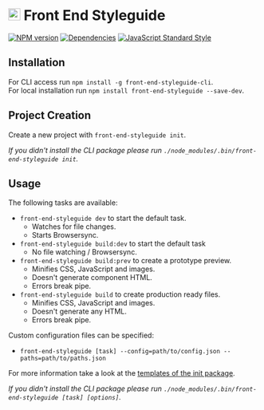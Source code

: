 # <img alt="" src="https://cdn.rawgit.com/front-end-styleguide/brand/master/mark/mark.svg" width="24"> Front End Styleguide

[![NPM version][npm-image]][npm-url]
[![Dependencies][dependencies-image]][npm-url]
[![JavaScript Standard Style][standard-image]][standard-url]


## Installation

For CLI access run `npm install -g front-end-styleguide-cli`.  
For local installation run `npm install front-end-styleguide --save-dev`.


## Project Creation

Create a new project with `front-end-styleguide init`.

*If you didn't install the CLI package please run `./node_modules/.bin/front-end-styleguide init`.*


## Usage

The following tasks are available:
* `front-end-styleguide dev` to start the default task.
  * Watches for file changes.
  * Starts Browsersync.
* `front-end-styleguide build:dev` to start the default task
  * No file watching / Browsersync.
* `front-end-styleguide build:prev` to create a prototype preview.
  * Minifies CSS, JavaScript and images.
  * Doesn't generate component HTML.
  * Errors break pipe.
* `front-end-styleguide build` to create production ready files.
  * Minifies CSS, JavaScript and images.
  * Doesn't generate any HTML.
  * Errors break pipe.

Custom configuration files can be specified:
* `front-end-styleguide [task] --config=path/to/config.json --paths=path/to/paths.json`

For more information take a look at the [templates of the init package](https://github.com/front-end-styleguide/styleguide-init/blob/master/templates).

*If you didn't install the CLI package please run `./node_modules/.bin/front-end-styleguide [task] [options]`.*


[npm-image]: https://img.shields.io/npm/v/front-end-styleguide.svg?style=flat-square
[npm-url]: https://www.npmjs.com/package/front-end-styleguide

[dependencies-image]: https://img.shields.io/david/front-end-styleguide/styleguide.svg?style=flat-square

[standard-image]: https://img.shields.io/badge/code_style-standard-brightgreen.svg?style=flat-square
[standard-url]: https://standardjs.com
